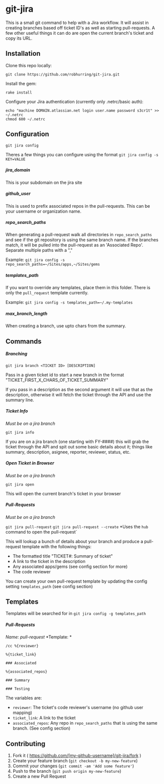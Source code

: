 # git-jira

This is a small git command to help with a Jira workflow. It will assist in creating branches based off ticket ID's as well as starting pull-requests. A few other useful things it can do are open the current branch's ticket and copy its URL.

## Installation

Clone this repo locally:

    git clone https://github.com/robhurring/git-jira.git

Install the gem:

    rake install

Configure your Jira authentication (currently only .netrc/basic auth):

    echo "machine DOMAIN.atlassian.net login user.name password s3cr1t" >> ~/.netrc
    chmod 600 ~/.netrc

## Configuration

`git jira config`

Theres a few things you can configure using the format `git jira config -s KEY=VALUE`

##### jira_domain

This is your subdomain on the jira site

##### github_user

This is used to prefix associated repos in the pull-requests. This can be your username or organization name.

##### repo_search_paths

When generating a pull-request walk all directories in `repo_search_paths` and see if the git repository is using the same branch name. If the branches match, it will be pulled into the pull-request as an 'Associated Repo'. Separate multiple paths with a ","

Example: `git jira config -s repo_search_paths=~/Sites/apps,~/Sites/gems`

##### templates_path

If you want to override any templates, place them in this folder. There is only the `pull_request` template currently.

Example: `git jira config -s templates_path=~/.my-templates`

##### max_branch_length

When creating a branch, use upto <thismany> chars from the summary.

## Commands

##### Branching

`git jira branch <TICKET ID> [DESCRIPTION]`

Pass in a given ticket id to start a new branch in the format "TICKET_FIRST_X_CHARS_OF_TICKET_SUMMARY"

If you pass in a description as the second argument it will use that as the description, otherwise it will fetch the ticket through the API and use the summary line.

##### Ticket Info

*Must be on a jira branch*

`git jira info`

If you are on a jira branch (one starting with FY-####) this will grab the ticket through the API and spit out some basic details about it; things like summary, description, asignee, reporter, reviewer, status, etc.

##### Open Ticket in Browser

*Must be on a jira branch*

`git jira open`

This will open the current branch's ticket in your browser

##### Pull-Requests

*Must be on a jira branch*

`git jira pull-request`
`git jira pull-request --create` *Uses the `hub` command to open the pull-request`

This will lookup a bunch of details about your branch and produce a pull-request template with the following things:

* The formatted title "TICKET#: Summary of ticket"
* A link to the ticket in the description
* Any associated apps/gems (see config section for more)
* The code reviewer

You can create your own pull-request template by updating the config setting `templates_path` (see config section)

## Templates

Templates will be searched for in `git jira config -g templates_path`

##### Pull-Requests

*Name: pull-request*
*Template: *

    /cc %{reviewer}

    %{ticket_link}

    ### Associated

    %{associated_repos}

    ### Summary

    ### Testing

The variables are:

* `reviewer`: The ticket's code reviewer's username (no github user mapping)
* `ticket_link`: A link to the ticket
* `associated_repos`: Any repo in `repo_search_paths` that is using the same branch. (See config section)

## Contributing

1. Fork it ( https://github.com/[my-github-username]/git-jira/fork )
2. Create your feature branch (`git checkout -b my-new-feature`)
3. Commit your changes (`git commit -am 'Add some feature'`)
4. Push to the branch (`git push origin my-new-feature`)
5. Create a new Pull Request
